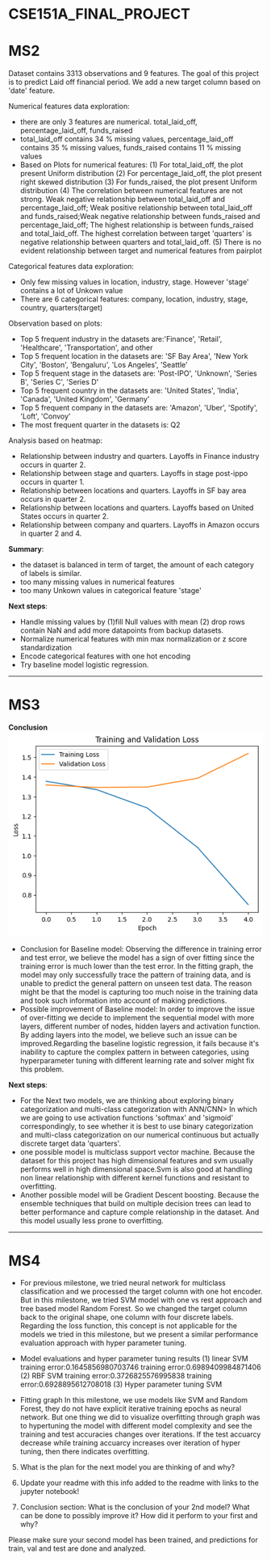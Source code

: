 # CSE151A_FINAL_PROJECT
# MS2


Dataset contains 3313 observations and 9 features.
The goal of this project is to predict Laid off financial period. We add a new target column based on 'date' feature.

Numerical features data exploration:
- there are only 3 features are numerical. total_laid_off, percentage_laid_off, funds_raised
- total_laid_off contains 34 % missing values, percentage_laid_off contains 35 % missing values, funds_raised contains 11 % missing values
- Based on Plots for numerical features:
(1) For total_laid_off, the plot present Uniform distribution
(2) For percentage_laid_off, the plot present right skewed distribution
(3) For funds_raised, the plot present Uniform distribution
(4) The correlation between numerical features are not strong. Weak negative relationship between total_laid_off and percentage_laid_off; Weak positive relationship between total_laid_off and funds_raised;Weak negative relationship between funds_raised and percentage_laid_off; The highest relationship is between funds_raised and total_laid_off. The highest correlation between target 'quarters' is negative relationship between quarters and total_laid_off.
(5) There is no evident relationship between target and numerical features from pairplot

Categorical features data exploration:
- Only few missing values in location, industry, stage. However 'stage' contains a lot of Unkown value
- There are 6 categorical features: company, location, industry, stage, country, quarters(target)

Observation based on plots:
- Top 5 frequent industry in the datasets are:'Finance', 'Retail', 'Healthcare', 'Transportation', and other
- Top 5 frequent location in the datasets are: 'SF Bay Area', 'New York City', 'Boston', 'Bengaluru', 'Los Angeles',
       'Seattle'
- Top 5 frequent stage in the datasets are: 'Post-IPO', 'Unknown', 'Series B', 'Series C', 'Series D'
- Top 5 frequent country in the datasets are: 'United States', 'India', 'Canada', 'United Kingdom', 'Germany'
- Top 5 frequent company in the datasets are: 'Amazon', 'Uber', 'Spotify', 'Loft', 'Convoy'
- The most frequent quarter in the datasets is: Q2

Analysis based on heatmap:
- Relationship between industry and quarters. Layoffs in Finance industry occurs in quarter 2.
- Relationship between stage and quarters. Layoffs in stage post-ippo occurs in quarter 1.
- Relationship between locations and quarters. Layoffs in SF bay area occurs in quarter 2.
- Relationship between locations and quarters. Layoffs based on United States occurs in quarter 2.
- Relationship between company and quarters. Layoffs in Amazon occurs in quarter 2 and 4.





**Summary**:
- the dataset is balanced in term of target, the amount of each category of labels is similar.
- too many missing values in numerical features
- too many Unkown values in categorical feature 'stage'


**Next steps**:
- Handle missing values by (1)fill Null values with mean (2) drop rows contain NaN and add more datapoints from backup datasets.
- Normalize numerical features with min max normalization or z score standardization
- Encode categorical features with one hot encoding
- Try baseline model logistic regression.




-------------------------------------

# MS3


**Conclusion**
![alt text](image.png)
- Conclusion for Baseline model: Observing the difference in training error and test error, we believe the model has a sign of over fitting since the training error is much lower than the test error. In the fitting graph, the model may only successfully trace the pattern of training data, and is unable to predict the general pattern on unseen test data. The reason might be that the model is capturing too much noise in the training data and took such information into account of making predictions.
- Possible improvement of Baseline model: In order to improve the issue of over-fitting we decide to implement the sequential model with more layers, different number of nodes, hidden layers and activation function. By adding layers into the model, we believe such an issue can be improved.Regarding the baseline logistic regression, it fails because it's inability to capture the complex pattern in between categories, using hyperparameter tuning with different learning rate and solver might fix this problem.


**Next steps**:
- For the Next two models, we are thinking about exploring binary categorization and multi-class categorization with ANN/CNN> In which we are going to use activation functions 'softmax' and 'sigmoid' correspondingly, to see whether it is best to use  binary categorization and multi-class categorization on our numerical continuous but actually discrete target data 'quarters'.
- one possible model is multiclass support vector machine. Because the dataset for this project has high dimensional features and svm usually performs well in high dimensional space.Svm is also good at handling non linear relationship with different kernel functions and resistant to overfitting.
- Another possible model will be Gradient Descent boosting. Because the ensemble techniques that build on multiple decision trees can lead to better performance and capture comple relationship in the dataset. And this model usually less prone to overfitting.

-------------------------------------

# MS4


- For previous milestone, we tried neural network for multiclass classification and we processed the target column with one hot encoder. But in this milestone, we tried SVM model with one vs rest approach and tree based model Random Forest. So we changed the target column back to the original shape, one column with four discrete labels. Regarding the loss function, this concept is not applicable for the models we tried in this milestone, but we present a similar performance evaluation approach with hyper parameter tuning.

- Model evaluations and hyper parameter tuning results
(1) linear SVM
training error:0.1645856980703746
training error:0.6989409984871406
(2) RBF SVM
training error:0.3726825576995838
training error:0.6928895612708018
(3) Hyper parameter tuning SVM

- Fitting graph
In this milestone, we use models like SVM and Random Forest, they do not have explicit iterative training epochs as neural network. But one thing we did to visualize overfitting through graph was to hypertuning the model with different model complexity and see the training and test accuracies changes over iterations. If the test accuarcy decrease while training accuarcy increases over iteration of hyper tuning, then there indicates overfitting.


5. What is the plan for the next model you are thinking of and why?

6. Update your readme with this info added to the readme with links to the jupyter notebook!

7. Conclusion section: What is the conclusion of your 2nd model? What can be done to possibly improve it? How did it perform to your first and why?

Please make sure your second model has been trained, and predictions for train, val and test are done and analyzed.

